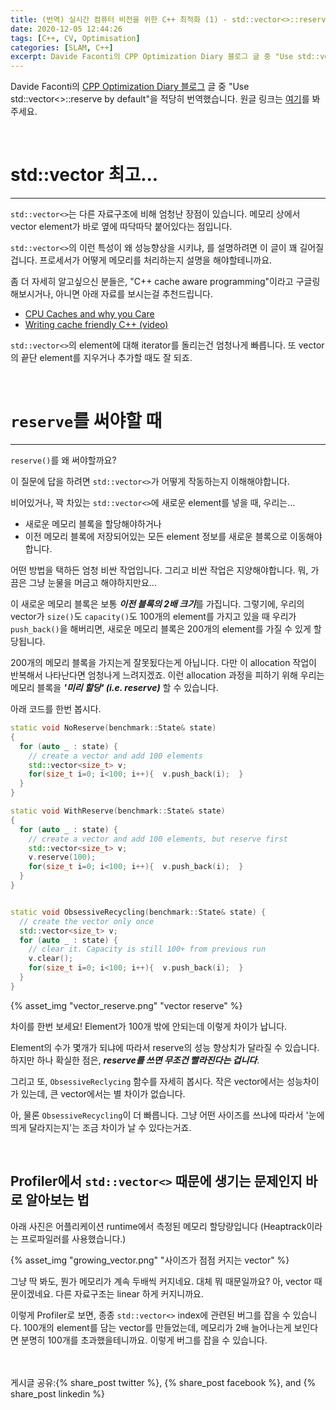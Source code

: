 ```yaml
---
title: (번역) 실시간 컴퓨터 비전을 위한 C++ 최적화 (1) - std::vector<>::reserve()를 쓰세요!
date: 2020-12-05 12:44:26
tags: [C++, CV, Optimisation]
categories: [SLAM, C++]
excerpt: Davide Faconti의 CPP Optimization Diary 블로그 글 중 "Use std::vector<>::reserve by default"을 적당히 번역했습니다.
---
```


Davide Faconti의 [CPP Optimization Diary 블로그](https://cpp-optimizations.netlify.app/) 글 중 "Use std::vector<>::reserve by default"을 적당히 번역했습니다. 원글 링크는 [여기](https://cpp-optimizations.netlify.app/reserve/)를 봐주세요.

<br>

# std::vector 최고...
---

`std::vector<>`는 다른 자료구조에 비해 엄청난 장점이 있습니다. 메모리 상에서 vector element가 바로 옆에 따닥따닥 붙어있다는 점입니다. 

`std::vector<>`의 이런 특성이 왜 성능향상을 시키냐, 를 설명하려면 이 글이 꽤 길어질겁니다. 프로세서가 어떻게 메모리를 처리하는지 설명을 해야할테니까요. 

좀 더 자세히 알고싶으신 분들은, "C++ cache aware programming"이라고 구글링 해보시거나, 아니면 아래 자료를 보시는걸 추천드립니다.

- [CPU Caches and why you Care](https://www.aristeia.com/TalkNotes/codedive-CPUCachesHandouts.pdf)
- [Writing cache friendly C++ (video)](https://www.youtube.com/watch?v=Nz9SiF0QVKY) 

`std::vector<>`의 element에 대해 iterator를 돌리는건 엄청나게 빠릅니다. 또 vector의 끝단 element를 지우거나 추가할 때도 잘 되죠.

<br>

# `reserve`를 써야할 때
---

`reserve()`를 왜 써야할까요? 

이 질문에 답을 하려면 `std::vector<>`가 어떻게 작동하는지 이해해야합니다.

비어있거나, 꽉 차있는 `std::vector<>`에 새로운 element를 넣을 때, 우리는...

- 새로운 메모리 블록을 할당해야하거나
- 이전 메모리 블록에 저장되어있는 모든 element 정보를 새로운 블록으로 이동해야합니다.

어떤 방법을 택하든 엄청 비싼 작업입니다. 그리고 비싼 작업은 지양해야합니다. 뭐, 가끔은 그냥 눈물을 머금고 해야하지만요...

이 새로운 메모리 블록은 보통 ***이전 블록의 2배 크기***를 가집니다. 그렇기에, 우리의 vector가 `size()`도 `capacity()`도 100개의 element를 가지고 있을 때 우리가 `push_back()`을 해버리면, 새로운 메모리 블록은 200개의 element를 가질 수 있게 할당됩니다.

200개의 메모리 블록을 가지는게 잘못됬다는게 아닙니다. 다만 이 allocation 작업이 반복해서 나타난다면 엄청나게 느려지겠죠. 이런 allocation 과정을 피하기 위해 우리는 메모리 블록을 ***'미리 할당' (i.e. reserve)*** 할 수 있습니다. 

아래 코드를 한번 봅시다.

```C++
static void NoReserve(benchmark::State& state) 
{
  for (auto _ : state) {
    // create a vector and add 100 elements
    std::vector<size_t> v;
    for(size_t i=0; i<100; i++){  v.push_back(i);  }
  }
}

static void WithReserve(benchmark::State& state) 
{
  for (auto _ : state) {
    // create a vector and add 100 elements, but reserve first
    std::vector<size_t> v;
    v.reserve(100);
    for(size_t i=0; i<100; i++){  v.push_back(i);  }
  }
}


static void ObsessiveRecycling(benchmark::State& state) {
  // create the vector only once
  std::vector<size_t> v;
  for (auto _ : state) {
    // clear it. Capacity is still 100+ from previous run
    v.clear();
    for(size_t i=0; i<100; i++){  v.push_back(i);  }
  }
}
```
{% asset_img "vector_reserve.png" "vector reserve" %}

차이를 한번 보세요! Element가 100개 밖에 안되는데 이렇게 차이가 납니다.

Element의 수가 몇개가 되냐에 따라서 reserve의 성능 향상치가 달라질 수 있습니다. 하지만 하나 확실한 점은, ***reserve를 쓰면 무조건 빨라진다는 겁니다***.

그리고 또, `ObsessiveReclycing` 함수를 자세히 봅시다. 작은 vector에서는 성능차이가 있는데, 큰 vector에서는 별 차이가 없습니다.

아, 물론 `ObsessiveRecycling`이 더 빠릅니다. 그냥 어떤 사이즈를 쓰냐에 따라서 '눈에 띄게 달라지는지'는 조금 차이가 날 수 있다는거죠.

<br>

## Profiler에서 `std::vector<>` 때문에 생기는 문제인지 바로 알아보는 법

아래 사진은 어플리케이션 runtime에서 측정된 메모리 할당량입니다 (Heaptrack이라는 프로파일러를 사용했습니다.)

{% asset_img "growing_vector.png" "사이즈가 점점 커지는 vector" %}

그냥 딱 봐도, 뭔가 메모리가 계속 두배씩 커지네요. 대체 뭐 때문일까요? 아, vector 때문이겠네요. 다른 자료구조는 linear 하게 커지니까요.

이렇게 Profiler로 보면, 종종 `std::vector<>` index에 관련된 버그를 잡을 수 있습니다. 100개의 element를 담는 vector를 만들었는데, 메모리가 2배 늘어나는게 보인다면 분명히 100개를 초과했을테니까요. 이렇게 버그를 잡을 수 있습니다. 

<br>
<br>
게시글 공유:{% share_post twitter %}, {% share_post facebook %}, and {% share_post linkedin %}